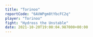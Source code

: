 ```yaml
---
title: "Torinoo"
reportCode: "6AVWPgm8tYbcFC2q"
player: "Torinoo"
fight: "Hydross the Unstable"
date: 2021-10-20T19:00:04.987000+00:00
---
```

